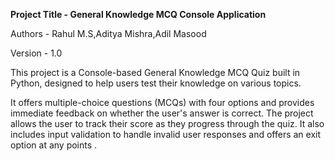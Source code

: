 **Project Title - General Knowledge MCQ Console Application**

Authors - Rahul M.S,Aditya Mishra,Adil Masood

Version - 1.0

This project is a Console-based General Knowledge MCQ Quiz built in Python, designed to help users test their knowledge on various topics.

It offers multiple-choice questions (MCQs) with four options and provides immediate feedback on whether the user's answer is correct. The project allows the user to track their score as they progress through the quiz. It also includes input validation to handle invalid user responses and offers an exit option at any points .
